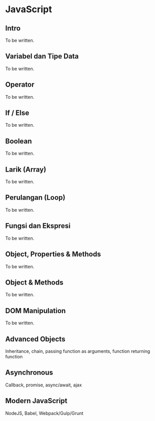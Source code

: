 # JavaScript

## Intro

To be written.

## Variabel dan Tipe Data

To be written.

## Operator

To be written.

## If / Else

To be written.

## Boolean

To be written.

## Larik (Array)

To be written.

## Perulangan (Loop)

To be written.

## Fungsi dan Ekspresi

To be written.

## Object, Properties & Methods

To be written.

## Object & Methods

To be written.

## DOM Manipulation

To be written.

## Advanced Objects

Inheritance, chain, passing function as arguments, function returning function

## Asynchronous

Callback, promise, async/await, ajax

## Modern JavaScript

NodeJS, Babel, Webpack/Gulp/Grunt